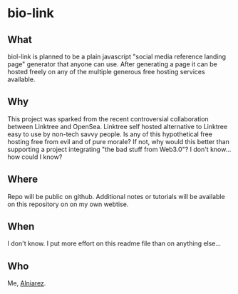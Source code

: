 # bio-link

## What
biol-link is planned to be a plain javascript "social media reference landing page" generator that anyone can use.
After generating a page it can be hosted freely on any of the multiple generous free hosting services available.

## Why
This project was sparked from the recent controversial collaboration between Linktree and OpenSea.
Linktree self hosted alternative to Linktree easy to use by non-tech savvy people.
Is any of this hypothetical free hosting free from evil and of pure morale? If not, why would this better than supporting a project integrating "the bad stuff from Web3.0"? I don't know... how could I know? 

## Where
Repo will be public on github.
Additional notes or tutorials will be available on this repository on on my own webtise.

## When
I don't know. I put more effort on this readme file than on anything else...

## Who
Me, [Alniarez](https://github.com/Alniarez).

